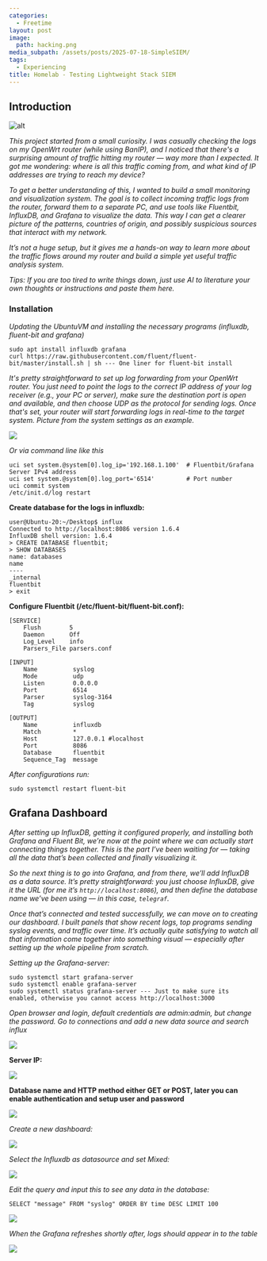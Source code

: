 ```yaml
---
categories:
  - Freetime
layout: post
image:
  path: hacking.png
media_subpath: /assets/posts/2025-07-18-SimpleSIEM/
tags:
  - Experiencing
title: Homelab - Testing Lightweight Stack SIEM
---
```


## Introduction

![alt](../assets/posts/2025-07-18-SimpleSIEM/2025-07-18-21-29.png)

*This project started from a small curiosity. I was casually checking the logs on my OpenWrt router (while using BanIP), and I noticed that there's a surprising amount of traffic hitting my router — way more than I expected. It got me wondering: where is all this traffic coming from, and what kind of IP addresses are trying to reach my device?*

*To get a better understanding of this, I wanted to build a small monitoring and visualization system. The goal is to collect incoming traffic logs from the router, forward them to a separate PC, and use tools like Fluentbit, InfluxDB, and Grafana to visualize the data. This way I can get a clearer picture of the patterns, countries of origin, and possibly suspicious sources that interact with my network.*

*It’s not a huge setup, but it gives me a hands-on way to learn more about the traffic flows around my router and build a simple yet useful traffic analysis system.*

*Tips: If you are too tired to write things down, just use AI to literature your own thoughts or instructions and paste them here.*

### Installation

*Updating the UbuntuVM and installing the necessary programs (influxdb, fluent-bit and grafana)*

````
sudo apt install influxdb grafana
curl https://raw.githubusercontent.com/fluent/fluent-bit/master/install.sh | sh --- One liner for fluent-bit install
````
*It's pretty straightforward to set up log forwarding from your OpenWrt router. You just need to point the logs to the correct IP address of your log receiver (e.g., your PC or server), make sure the destination port is open and available, and then choose UDP as the protocol for sending logs. Once that's set, your router will start forwarding logs in real-time to the target system. Picture from the system settings as an example.*

![](../assets/posts/2025-07-18-SimpleSIEM/2025-07-18-21-41.png)

*Or via command line like this*
````
uci set system.@system[0].log_ip='192.168.1.100'  # Fluentbit/Grafana Server IPv4 address
uci set system.@system[0].log_port='6514'         # Port number
uci commit system
/etc/init.d/log restart
````

**Create database for the logs in influxdb:**
````
user@Ubuntu-20:~/Desktop$ influx
Connected to http://localhost:8086 version 1.6.4
InfluxDB shell version: 1.6.4
> CREATE DATABASE fluentbit;
> SHOW DATABASES
name: databases
name
----
_internal
fluentbit
> exit

````

**Configure Fluentbit (/etc/fluent-bit/fluent-bit.conf):**

````
[SERVICE]
    Flush        5
    Daemon       Off
    Log_Level    info
    Parsers_File parsers.conf

[INPUT]
    Name          syslog
    Mode          udp
    Listen        0.0.0.0
    Port          6514
    Parser        syslog-3164
    Tag           syslog

[OUTPUT]
    Name          influxdb
    Match         *
    Host          127.0.0.1 #localhost
    Port          8086
    Database      fluentbit
    Sequence_Tag  message
````

*After configurations run:*
````
sudo systemctl restart fluent-bit
````

## Grafana Dashboard

*After setting up InfluxDB, getting it configured properly, and installing both Grafana and Fluent Bit, we’re now at the point where we can actually start connecting things together. This is the part I’ve been waiting for — taking all the data that’s been collected and finally visualizing it.*

*So the next thing is to go into Grafana, and from there, we’ll add InfluxDB as a data source. It’s pretty straightforward: you just choose *InfluxDB*, give it the URL (for me it’s `http://localhost:8086`), and then define the database name we’ve been using — in this case, `telegraf`.*

*Once that’s connected and tested successfully, we can move on to creating our dashboard. I built panels that show recent logs, top programs sending syslog events, and traffic over time. It’s actually quite satisfying to watch all that information come together into something visual — especially after setting up the whole pipeline from scratch.*

*Setting up the Grafana-server:*
````
sudo systemctl start grafana-server
sudo systemctl enable grafana-server
sudo systemctl status grafana-server --- Just to make sure its enabled, otherwise you cannot access http://localhost:3000
````
*Open browser and login, default credentials are admin:admin, but change the password.*
*Go to connections and add a new data source and search influx*

![](../assets/posts/2025-07-18-SimpleSIEM/2025-07-20-12-50.png)

**Server IP:**

![](../assets/posts/2025-07-18-SimpleSIEM/2025-07-20-12-31.png)

**Database name and HTTP method either GET or POST, later you can enable authentication and setup user and password**

![](../assets/posts/2025-07-18-SimpleSIEM/2025-07-20-12-27.png)

*Create a new dashboard:*

![](../assets/posts/2025-07-18-SimpleSIEM/2025-07-20-21-48.png)

*Select the Influxdb as datasource and set Mixed:*

![](../assets/posts/2025-07-18-SimpleSIEM/2025-07-20-21-25.png)

*Edit the query and input this to see any data in the database:*
````
SELECT "message" FROM "syslog" ORDER BY time DESC LIMIT 100
````

![](../assets/posts/2025-07-18-SimpleSIEM/2025-07-20-21-47.png)

*When the Grafana refreshes shortly after, logs should appear in to the table*

![](../assets/posts/2025-07-18-SimpleSIEM/2025-07-20-21-58.png)